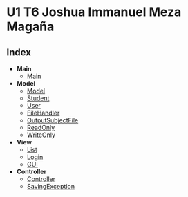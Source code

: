 # U1 T6 Joshua Immanuel Meza Magaña

## Index

- **Main**
    - [Main](./src/com/company/main/Main.java)
- **Model**
    - [Model](./src/com/company/model/Model.java)
    - [Student](./src/com/company/model/Student.java)
    - [User](./src/com/company/model/User.java)
    - [FileHandler](./src/com/company/model/FileHandler.java)
    - [OutputSubjectFile](./src/com/company/model/OutputSubjectFile.java)
    - [ReadOnly](./src/com/company/model/ReadOnly.java)
    - [WriteOnly](./src/com/company/model/WriteOnly.java)
- **View**
    - [List](./src/com/company/view/List.java)
    - [Login](./src/com/company/view/Login.java)
    - [GUI](./src/com/company/view/GUI.java)
- **Controller**
    - [Controller](./src/com/company/controller/Controller.java)
    - [SavingException](./src/com/company/controller/SavingException.java)